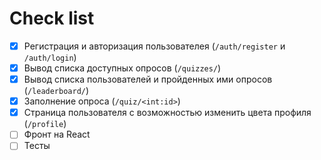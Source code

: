 # Check list
 - [x] Регистрация и авторизация пользователея (`/auth/register` и `/auth/login`)
 - [x] Вывод списка доступных опросов (`/quizzes/`)
 - [x] Вывод списка пользователей и пройденных ими опросов (`/leaderboard/`)
 - [x] Заполнение опроса (`/quiz/<int:id>`)
 - [x] Страница пользователя с возможностью изменить цвета профиля (`/profile`)
 - [ ] Фронт на React
 - [ ] Тесты  